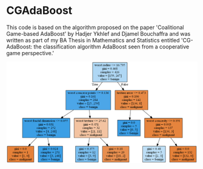 # CGAdaBoost

This code is based on the algorithm proposed on the paper 'Coalitional Game-based AdaBoost' by Hadjer Ykhlef and Djamel Bouchaffra and was written as part of my BA Thesis in Mathematics and Statistics entitled 'CG-AdaBoost: the classification algorithm AdaBoost seen from a cooperative game perspective.' 

![alt text](https://github.com/bhipola/CGAdaBoost/blob/master/arbol_depth3_color.png)
